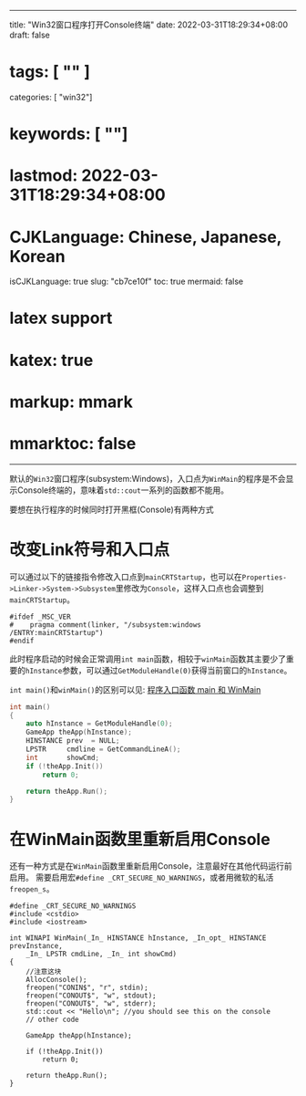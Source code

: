 
---
title: "Win32窗口程序打开Console终端"
date: 2022-03-31T18:29:34+08:00
draft: false
# tags: [ "" ]
categories: [ "win32"]
# keywords: [ ""]
# lastmod: 2022-03-31T18:29:34+08:00
# CJKLanguage: Chinese, Japanese, Korean
isCJKLanguage: true
slug: "cb7ce10f"
toc: true
mermaid: false
# latex support
# katex: true
# markup: mmark
# mmarktoc: false 
---

默认的`Win32`窗口程序(subsystem:Windows)，入口点为`WinMain`的程序是不会显示Console终端的，意味着`std::cout`一系列的函数都不能用。

要想在执行程序的时候同时打开黑框(Console)有两种方式

# 改变Link符号和入口点

可以通过以下的链接指令修改入口点到`mainCRTStartup`，也可以在`Properties->Linker->System->Subsystem`里修改为`Console`，这样入口点也会调整到`mainCRTStartup`。
```
#ifdef _MSC_VER
#    pragma comment(linker, "/subsystem:windows /ENTRY:mainCRTStartup")
#endif
```

此时程序启动的时候会正常调用`int main`函数，相较于`winMain`函数其主要少了重要的`hInstance`参数，可以通过`GetModuleHandle(0)`获得当前窗口的`hInstance`。

`int main()`和`winMain()`的区别可以见: [程序入口函数 main 和 WinMain](https://kindof.net/noyesno/blog/20200507-9b4f8843)

```cpp
int main()
{
	auto hInstance = GetModuleHandle(0);
	GameApp theApp(hInstance);
	HINSTANCE prev  = NULL;
	LPSTR     cmdline = GetCommandLineA();
	int       showCmd;
	if (!theApp.Init())
		return 0;

	return theApp.Run();
}

```

# 在WinMain函数里重新启用Console
还有一种方式是在`WinMain`函数里重新启用Console，注意最好在其他代码运行前启用。
需要启用宏`#define _CRT_SECURE_NO_WARNINGS`，或者用微软的私活`freopen_s`。

```
#define _CRT_SECURE_NO_WARNINGS
#include <cstdio>
#include <iostream>

int WINAPI WinMain(_In_ HINSTANCE hInstance, _In_opt_ HINSTANCE prevInstance,
	_In_ LPSTR cmdLine, _In_ int showCmd)
{
    //注意这块
	AllocConsole();
	freopen("CONIN$", "r", stdin);
	freopen("CONOUT$", "w", stdout);
	freopen("CONOUT$", "w", stderr);
	std::cout << "Hello\n"; //you should see this on the console
	// other code

	GameApp theApp(hInstance);

	if (!theApp.Init())
		return 0;

	return theApp.Run();
}



```